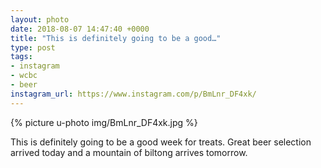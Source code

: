 ```yaml
---
layout: photo
date: 2018-08-07 14:47:40 +0000
title: "This is definitely going to be a good…"
type: post
tags:
- instagram
- wcbc
- beer
instagram_url: https://www.instagram.com/p/BmLnr_DF4xk/
---
```


{% picture u-photo img/BmLnr_DF4xk.jpg %}

This is definitely going to be a good week for treats. Great beer selection arrived today and a mountain of biltong arrives tomorrow.
